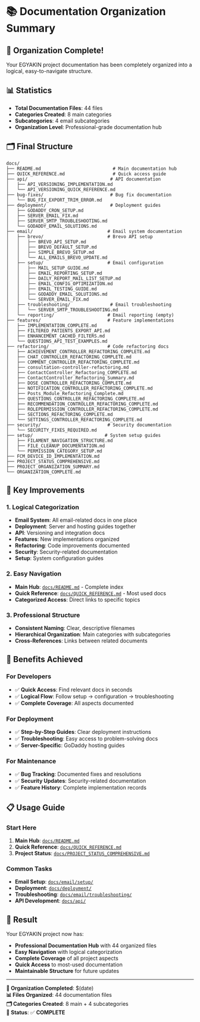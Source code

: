 # 📚 Documentation Organization Summary

## 🎯 **Organization Complete!**

Your EGYAKIN project documentation has been completely organized into a logical, easy-to-navigate structure.

## 📊 **Statistics**

- **Total Documentation Files**: 44 files
- **Categories Created**: 8 main categories
- **Subcategories**: 4 email subcategories
- **Organization Level**: Professional-grade documentation hub

## 🗂️ **Final Structure**

```
docs/
├── README.md                           # Main documentation hub
├── QUICK_REFERENCE.md                  # Quick access guide
├── api/                               # API documentation
│   ├── API_VERSIONING_IMPLEMENTATION.md
│   └── API_VERSIONING_QUICK_REFERENCE.md
├── bug-fixes/                         # Bug fix documentation
│   └── BUG_FIX_EXPORT_TRIM_ERROR.md
├── deployment/                        # Deployment guides
│   ├── GODADDY_CRON_SETUP.md
│   ├── SERVER_EMAIL_FIX.md
│   ├── SERVER_SMTP_TROUBLESHOOTING.md
│   └── GODADDY_EMAIL_SOLUTIONS.md
├── email/                            # Email system documentation
│   ├── brevo/                        # Brevo API setup
│   │   ├── BREVO_API_SETUP.md
│   │   ├── BREVO_DEFAULT_SETUP.md
│   │   ├── SIMPLE_BREVO_SETUP.md
│   │   └── ALL_EMAILS_BREVO_UPDATE.md
│   ├── setup/                        # Email configuration
│   │   ├── MAIL_SETUP_GUIDE.md
│   │   ├── EMAIL_REPORTING_SETUP.md
│   │   ├── DAILY_REPORT_MAIL_LIST_SETUP.md
│   │   ├── EMAIL_CONFIG_OPTIMIZATION.md
│   │   ├── EMAIL_TESTING_GUIDE.md
│   │   ├── GODADDY_EMAIL_SOLUTIONS.md
│   │   └── SERVER_EMAIL_FIX.md
│   ├── troubleshooting/               # Email troubleshooting
│   │   └── SERVER_SMTP_TROUBLESHOOTING.md
│   └── reporting/                    # Email reporting (empty)
├── features/                         # Feature implementations
│   ├── IMPLEMENTATION_COMPLETE.md
│   ├── FILTERED_PATIENTS_EXPORT_API.md
│   ├── ENHANCEMENT_CACHED_FILTERS.md
│   └── QUESTIONS_API_TEST_EXAMPLES.md
├── refactoring/                      # Code refactoring docs
│   ├── ACHIEVEMENT_CONTROLLER_REFACTORING_COMPLETE.md
│   ├── CHAT_CONTROLLER_REFACTORING_COMPLETE.md
│   ├── COMMENT_CONTROLLER_REFACTORING_COMPLETE.md
│   ├── consultation-controller-refactoring.md
│   ├── ContactController_Refactoring_COMPLETE.md
│   ├── ContactController_Refactoring_Summary.md
│   ├── DOSE_CONTROLLER_REFACTORING_COMPLETE.md
│   ├── NOTIFICATION_CONTROLLER_REFACTORING_COMPLETE.md
│   ├── Posts_Module_Refactoring_Complete.md
│   ├── QUESTIONS_CONTROLLER_REFACTORING_COMPLETE.md
│   ├── RECOMMENDATION_CONTROLLER_REFACTORING_COMPLETE.md
│   ├── ROLEPERMISSION_CONTROLLER_REFACTORING_COMPLETE.md
│   ├── SECTIONS_REFACTORING_COMPLETE.md
│   └── SETTINGS_CONTROLLER_REFACTORING_COMPLETE.md
├── security/                         # Security documentation
│   └── SECURITY_FIXES_REQUIRED.md
├── setup/                           # System setup guides
│   ├── FILAMENT_NAVIGATION_STRUCTURE.md
│   ├── FILE_CLEANUP_DOCUMENTATION.md
│   └── PERMISSION_CATEGORY_SETUP.md
├── FCM_DEVICE_ID_IMPLEMENTATION.md
├── PROJECT_STATUS_COMPREHENSIVE.md
├── PROJECT_ORGANIZATION_SUMMARY.md
└── ORGANIZATION_COMPLETE.md
```

## 🎯 **Key Improvements**

### **1. Logical Categorization**
- **Email System**: All email-related docs in one place
- **Deployment**: Server and hosting guides together
- **API**: Versioning and integration docs
- **Features**: New implementations organized
- **Refactoring**: Code improvements documented
- **Security**: Security-related documentation
- **Setup**: System configuration guides

### **2. Easy Navigation**
- **Main Hub**: [`docs/README.md`](docs/README.md) - Complete index
- **Quick Reference**: [`docs/QUICK_REFERENCE.md`](docs/QUICK_REFERENCE.md) - Most used docs
- **Categorized Access**: Direct links to specific topics

### **3. Professional Structure**
- **Consistent Naming**: Clear, descriptive filenames
- **Hierarchical Organization**: Main categories with subcategories
- **Cross-References**: Links between related documents

## 🚀 **Benefits Achieved**

### **For Developers**
- ✅ **Quick Access**: Find relevant docs in seconds
- ✅ **Logical Flow**: Follow setup → configuration → troubleshooting
- ✅ **Complete Coverage**: All aspects documented

### **For Deployment**
- ✅ **Step-by-Step Guides**: Clear deployment instructions
- ✅ **Troubleshooting**: Easy access to problem-solving docs
- ✅ **Server-Specific**: GoDaddy hosting guides

### **For Maintenance**
- ✅ **Bug Tracking**: Documented fixes and resolutions
- ✅ **Security Updates**: Security-related documentation
- ✅ **Feature History**: Complete implementation records

## 📋 **Usage Guide**

### **Start Here**
1. **Main Hub**: [`docs/README.md`](docs/README.md)
2. **Quick Reference**: [`docs/QUICK_REFERENCE.md`](docs/QUICK_REFERENCE.md)
3. **Project Status**: [`docs/PROJECT_STATUS_COMPREHENSIVE.md`](docs/PROJECT_STATUS_COMPREHENSIVE.md)

### **Common Tasks**
- **Email Setup**: [`docs/email/setup/`](docs/email/setup/)
- **Deployment**: [`docs/deployment/`](docs/deployment/)
- **Troubleshooting**: [`docs/email/troubleshooting/`](docs/email/troubleshooting/)
- **API Development**: [`docs/api/`](docs/api/)

## 🎉 **Result**

Your EGYAKIN project now has:
- **Professional Documentation Hub** with 44 organized files
- **Easy Navigation** with logical categorization
- **Complete Coverage** of all project aspects
- **Quick Access** to most-used documentation
- **Maintainable Structure** for future updates

---

**📅 Organization Completed**: $(date)  
**📊 Files Organized**: 44 documentation files  
**🗂️ Categories Created**: 8 main + 4 subcategories  
**🎯 Status**: ✅ **COMPLETE**
